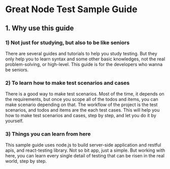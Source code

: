 # Great Node Test Sample Guide

## 1. Why use this guide

### 1) Not just for studying, but also to be like seniors
There are several guides and tutorials to help you study testing. But they only help you to learn syntax and some other basic knowledges, not the real problem-solving, or high-level.
This guide is for the developers who wanna be seniors.

### 2) To learn how to make test scenarios and cases
There is a good way to make test scenarios. Most of the time, it depends on the requirements, but once you scope all of the todos and items, you can make scenario depending on that. The workflow of the project is the test scenarios, and todos and items are the each test cases.
This will help you how to make test scenarios and cases, step by step, and let you do it by yourself.

### 3) Things you can learn from here
This sample guide uses node.js to build server-side application and restful apis, and react-testing library. Not so bit app, just a simple.
But working with here, you can learn every single detail of testing that can be risen in the real world, step by step.

